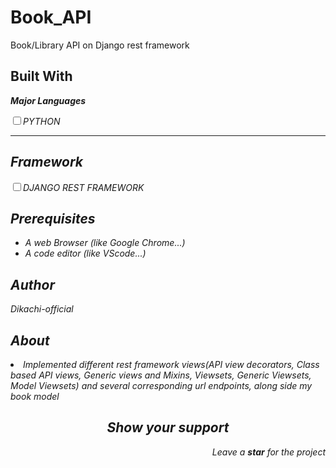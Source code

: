 # Book_API
<p> Book/Library API  on Django rest framework</p>
<h2>Built With</h2>
<strong><i><p>Major Languages</p><i></strong>
<input type="checkbox"><label for="title">PYTHON</label><br>
<hr>
<h2>Framework</h2>
<input type="checkbox"><label for="title">DJANGO REST FRAMEWORK</label><br>
<h2>Prerequisites</h2>
<ul>
<li> A web Browser (like Google Chrome...)</li>
<li> A code editor (like VScode...)</li>
</ul>
<h2>Author</h2>
<p><i class="ri-account-circle-fill"></i>Dikachi-official</p>
<h2>About</h2>
<li>Implemented different rest framework views(API view decorators, Class based API views, Generic views and Mixins, Viewsets, Generic Viewsets, Model Viewsets) and several corresponding url endpoints, along side my book model</li>
<h2 align="center">Show your support</h2>
<p align="right">Leave a <strong><i>star</i></strong> for the project</p> 

